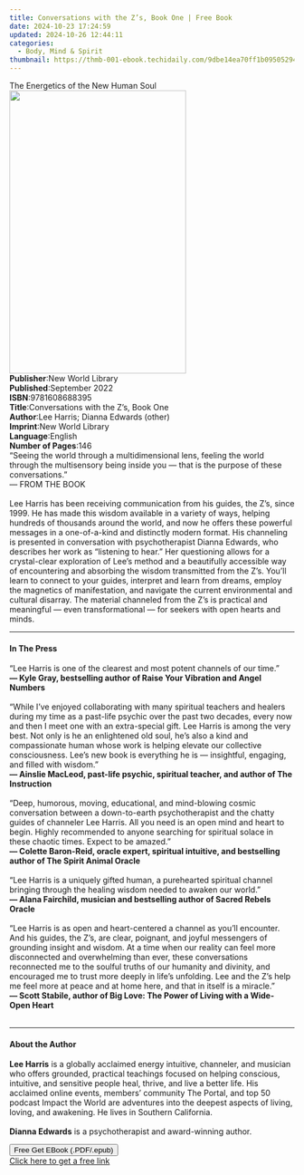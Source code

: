 ```yaml
---
title: Conversations with the Z’s, Book One | Free Book
date: 2024-10-23 17:24:59
updated: 2024-10-26 12:44:11
categories:
  - Body, Mind & Spirit
thumbnail: https://thmb-001-ebook.techidaily.com/9dbe14ea70ff1b095052946dc9727baf4b8558fa0b68287f640769cbd028e483.jpg
---
```

<main id="book-container">
  <div class="flex flex-col">
    <div class="book-brief flex-1 py-6 px-4 sm:p-6 md:py-10 md:px-8">
      <!-- brief-->
      <div class="book-brief-main">The Energetics of the New Human Soul</div>
    </div>
    <div
      class="book-meta-info flex-1 grid gap-4 col-start-1 col-end-3 row-start-1 sm:mb-6 sm:grid-cols-4 lg:gap-6 lg:col-start-2 lg:row-end-6 lg:row-span-6 lg:mb-0"
    >
      <div
        class="book-meta-info-left place-content-center mt-4 p-4 text-sm leading-6 col-start-2 col-span-2 dark:text-slate-400"
      >
        <img
          class="w-full h-500 object-cover rounded-lg sm:h-255 sm:col-span-2 lg:col-span-full"
          src="https://img-001-ebook.techidaily.com/86ace0924b7227f4a89ab13e2eaf0fed5828a57bc777edcafda3af24f4f13941.jpg"
          alt=""
          width="312"
          height="500"
        />
      </div>
      <div
        class="book-meta-info-right mt-2 col-start-1 row-start-2 col-span-3 self-center"
      >
        <!-- meta data  -->
        <div class="flex flex-col px-4 md:px-8">
          <div class="flex-1">
            <strong>Publisher</strong>:<span class="px-2"
              >New World Library</span
            >
          </div>
          <div class="flex-1">
            <strong>Published</strong>:<span class="px-2">September 2022</span>
          </div>
          <div class="flex-1">
            <strong>ISBN</strong>:<span class="px-2">9781608688395</span>
          </div>
          <div class="flex-1">
            <strong>Title</strong>:<span class="px-2"
              >Conversations with the Z’s, Book One</span
            >
          </div>
          <div class="flex-1">
            <strong>Author</strong>:<span class="px-2"
              >Lee Harris; Dianna Edwards (other)</span
            >
          </div>
          <div class="flex-1">
            <strong>Imprint</strong>:<span class="px-2">New World Library</span>
          </div>
          <div class="flex-1">
            <strong>Language</strong>:<span class="px-2">English</span>
          </div>
          <div class="flex-1">
            <strong>Number of Pages</strong>:<span class="px-2">146</span>
          </div>
        </div>
      </div>
    </div>
    <div class="book-description flex-1 py-6 px-4 sm:p-6 md:py-10 md:px-8">
      <div class="book-description-main">
        <div accordion-content="" id="description">
          “Seeing the world through a multidimensional lens, feeling the world
          through the multisensory being inside you — that is the purpose of
          these conversations.”<br />
          — FROM THE BOOK<br />
          <br />
          Lee Harris has been receiving communication from his guides, the Z’s,
          since 1999. He has made this wisdom available in a variety of ways,
          helping hundreds of thousands around the world, and now he offers
          these powerful messages in a one-of-a-kind and distinctly modern
          format. His channeling is presented in conversation with
          psychotherapist Dianna Edwards, who describes her work as “listening
          to hear.” Her questioning allows for a crystal-clear exploration of
          Lee’s method and a beautifully accessible way of encountering and
          absorbing the wisdom transmitted from the Z’s. You’ll learn to connect
          to your guides, interpret and learn from dreams, employ the magnetics
          of manifestation, and navigate the current environmental and cultural
          disarray. The material channeled from the Z’s is practical and
          meaningful — even transformational — for seekers with open hearts and
          minds.<br />
        </div>
        <div class="accordion-fader"></div>
      </div>
    </div>
    <div class="book-excerpts flex-1 py-6 px-4 sm:p-6 md:py-10 md:px-8">
      <!-- excerpts-->
      <div class="book-excerpts-main">
        <hr />
        <h4 class="placeholder placeholder-heading">
          <span>In The Press</span>
        </h4>
        <p>
          “Lee Harris is one of the clearest and most potent channels of our
          time.”<br />
          <strong
            >— Kyle Gray, bestselling author of Raise Your Vibration and Angel
            Numbers<br /> </strong
          ><br />
          “While I’ve enjoyed collaborating with many spiritual teachers and
          healers during my time as a past-life psychic over the past two
          decades, every now and then I meet one with an extra-special gift. Lee
          Harris is among the very best. Not only is he an enlightened old soul,
          he’s also a kind and compassionate human whose work is helping elevate
          our collective consciousness. Lee’s new book is everything he is —
          insightful, engaging, and filled with wisdom.”<br />
          <strong
            >— Ainslie MacLeod, past-life psychic, spiritual teacher, and author
            of The Instruction<br /> </strong
          ><br />
          “Deep, humorous, moving, educational, and mind-blowing cosmic
          conversation between a down-to-earth psychotherapist and the chatty
          guides of channeler Lee Harris. All you need is an open mind and heart
          to begin. Highly recommended to anyone searching for spiritual solace
          in these chaotic times. Expect to be amazed.”<br />
          <strong
            >— Colette Baron-Reid, oracle expert, spiritual intuitive, and
            bestselling author of The Spirit Animal Oracle<br /> </strong
          ><br />
          “Lee Harris is a uniquely gifted human, a purehearted spiritual
          channel bringing through the healing wisdom needed to awaken our
          world.”<br />
          <strong
            >— Alana Fairchild, musician and bestselling author of Sacred Rebels
            Oracle<br /> </strong
          ><br />
          “Lee Harris is as open and heart-centered a channel as you’ll
          encounter. And his guides, the Z’s, are clear, poignant, and joyful
          messengers of grounding insight and wisdom. At a time when our reality
          can feel more disconnected and overwhelming than ever, these
          conversations reconnected me to the soulful truths of our humanity and
          divinity, and encouraged me to trust more deeply in life’s unfolding.
          Lee and the Z’s help me feel more at peace and at home here, and that
          in itself is a miracle.”<br />
          <strong
            >— Scott Stabile, author of Big Love: The Power of Living with a
            Wide-Open Heart<br />
            <br />
          </strong>
        </p>
      </div>
    </div>
    <div class="book-about-author flex-1 py-6 px-4 sm:p-6 md:py-10 md:px-8">
      <!-- about author-->
      <div class="book-main-author-main">
        <hr />
        <h4 class="placeholder placeholder-heading">
          <span>About the Author</span>
        </h4>
        <p>
          <strong>Lee Harris</strong> is a globally acclaimed energy intuitive,
          channeler, and musician who offers grounded, practical teachings
          focused on helping conscious, intuitive, and sensitive people heal,
          thrive, and live a better life. His acclaimed online events, members’
          community The Portal, and top 50 podcast Impact the World are
          adventures into the deepest aspects of living, loving, and awakening.
          He lives in Southern California.<br />
          <br />
          <strong>Dianna Edwards</strong> is a psychotherapist and award-winning
          author.<br />
        </p>
      </div>
    </div>
    <div class="book-free-get flex-1 py-6 px-4 sm:p-6 md:py-10 md:px-8">
      <button
        id="btn-free-get"
        class="bg-blue-500 hover:bg-blue-700 text-white font-bold py-2 px-4 rounded"
      >
        Free Get EBook (.PDF/.epub)
      </button>
      <div id="countdown-display" class="px-2 text-lg mt-2"></div>
      <a
        id="free-link"
        class="hidden bg-blue-500 hover:bg-blue-700 text-white font-bold py-2 px-4 rounded"
        href="https://www.ebooks.com/en-us/book/210643527/conversations-with-the-z-s-book-one/lee-harris/"
        target="_blank"
        >Click here to get a free link</a
      >
    </div>
    <script>
      let countdownTime = 0;
      let countdownInterval = null;
      document
        .getElementById('btn-free-get')
        .addEventListener('click', startCountdown);
      function startCountdown() {
        countdownTime = new Date().getTime() + 60000 * 3;
        countdownInterval = setInterval(updateCountdown, 1000);
        document.getElementById('btn-free-get').disabled = true;
        document
          .getElementById('btn-free-get')
          .classList.add('bg-gray-500', 'cursor-not-allowed');
      }
      function updateCountdown() {
        let currentTime = new Date().getTime();
        let timeLeft = countdownTime - currentTime;
        let secondsLeft = Math.floor(timeLeft / 1000);
        document.getElementById('countdown-display').innerHTML =
          `Remaining time: ${secondsLeft} seconds.`;
        if (secondsLeft <= 0) {
          clearInterval(countdownInterval);
          document.getElementById('btn-free-get').classList.add('hidden');
          document.getElementById('free-link').classList.remove('hidden');
          document.getElementById('countdown-display').innerHTML = '';
        }
      }
    </script>
  </div>
</main>

